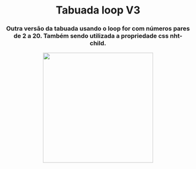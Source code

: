 <h1 align="center"> Tabuada loop V3 </h1>
<h3 align="center"> Outra versão da tabuada usando o loop for com números pares de 2 a 20. Também sendo utilizada a propriedade css nht-child. </h3>

<p align="center">
  <img height="300" src="https://i.imgur.com/aCSNMbu.png">
</p>

